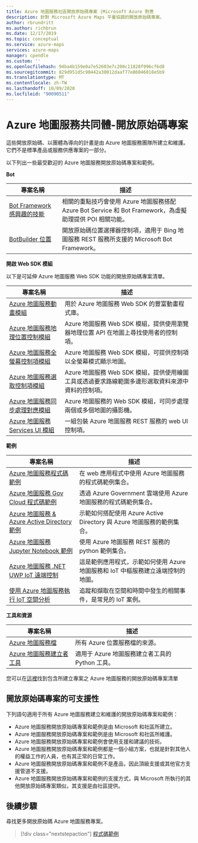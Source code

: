 ```yaml
---
title: Azure 地圖服務社區開放原始碼專案 |Microsoft Azure 對應
description: 針對 Microsoft Azure Maps 平臺協調的開放原始碼專案。
author: rbrundritt
ms.author: richbrun
ms.date: 12/17/2019
ms.topic: conceptual
ms.service: azure-maps
services: azure-maps
manager: cpendle
ms.custom: ''
ms.openlocfilehash: 94ba4b159e0a7e52603e7c200c11828f996cf6d8
ms.sourcegitcommit: 829d951d5c90442a38012daaf77e86046018e5b9
ms.translationtype: MT
ms.contentlocale: zh-TW
ms.lasthandoff: 10/09/2020
ms.locfileid: "90090511"
---
```

# <a name="azure-maps-community---open-source-projects"></a>Azure 地圖服務共同體-開放原始碼專案

這些開放原始碼、以團體為導向的計畫是由 Azure 地圖服務團隊所建立和維護。 它們不是標準產品或服務供應專案的一部分。

以下列出一些最受歡迎的 Azure 地圖服務開放原始碼專案和範例。

**Bot**

| 專案名稱 | 描述 |
|-|-|
| [Bot Framework 感興趣的技能](https://github.com/microsoft/botframework-solutions/tree/488093ac2fddf16096171f6a926315aa45e199e7/skills/csharp/pointofinterestskill) | 相關的重點技巧會使用 Azure 地圖服務搭配 Azure Bot Service 和 Bot Framework，為虛擬助理提供 POI 相關功能。 |
| [BotBuilder 位置](https://github.com/Microsoft/BotBuilder-Location) | 開放原始碼位置選擇器控制項，適用于 Bing 地圖服務 REST 服務所支援的 Microsoft Bot Framework。 |

<a name="open-web-sdk-modules"></a>

**開啟 Web SDK 模組**

以下是可延伸 Azure 地圖服務 Web SDK 功能的開放原始碼專案清單。

| 專案名稱 | 描述 |
|-|-|
| [Azure 地圖服務動畫模組](https://github.com/Azure-Samples/azure-maps-animations) | 用於 Azure 地圖服務 Web SDK 的豐富動畫程式庫。 |
| [Azure 地圖服務地理位置控制模組](https://github.com/Azure-Samples/azure-maps-geolocation-control) | Azure 地圖服務 Web SDK 模組，提供使用瀏覽器地理位置 API 在地圖上尋找使用者的控制項。 |
| [Azure 地圖服務全螢幕控制項模組](https://github.com/Azure-Samples/azure-maps-fullscreen-control) | Azure 地圖服務 Web SDK 模組，可提供控制項以全螢幕模式顯示地圖。 |
| [Azure 地圖服務選取控制項模組](https://github.com/Azure-Samples/azure-maps-selection-control) | Azure 地圖服務 Web SDK 模組，提供使用繪圖工具或透過要求路線範圍多邊形選取資料來源中資料的控制項。 |
| [Azure 地圖服務同步處理對應模組](https://github.com/Azure-Samples/azure-maps-sync-maps) | Azure 地圖服務的 Web SDK 模組，可同步處理兩個或多個地圖的攝影機。 |
| [Azure 地圖服務 Services UI 模組](https://github.com/Azure-Samples/azure-maps-services-ui) | 一組包裝 Azure 地圖服務 REST 服務的 web UI 控制項。 |

**範例**

| 專案名稱 | 描述 |
|-|-|
| [Azure 地圖服務程式碼範例](https://github.com/Azure-Samples/AzureMapsCodeSamples) | 在 web 應用程式中使用 Azure 地圖服務的程式碼範例集合。 |
| [Azure 地圖服務 Gov Cloud 程式碼範例](https://github.com/Azure-Samples/AzureMapsCodeSamples) | 透過 Azure Government 雲端使用 Azure 地圖服務的程式碼範例集合。 |
| [Azure 地圖服務 & Azure Active Directory 範例](https://github.com/Azure-Samples/Azure-Maps-AzureAD-Samples) | 示範如何搭配使用 Azure Active Directory 與 Azure 地圖服務的範例集合。 | 
| [Azure 地圖服務 Jupyter Notebook 範例](https://github.com/Azure-Samples/Azure-Maps-Jupyter-Notebook) | 使用 Azure 地圖服務 REST 服務的 python 範例集合。 |
| [Azure 地圖服務 .NET UWP IoT 遠端控制](https://github.com/Azure-Samples/azure-maps-dotnet-webgl-uwp-iot-remote-control) | 這是範例應用程式，示範如何使用 Azure 地圖服務和 IoT 中樞服務建立遠端控制的地圖。 |
| [使用 Azure 地圖服務執行 IoT 空間分析](https://github.com/Azure-Samples/iothub-to-azure-maps-geofencing) | 追蹤和擷取在空間和時間中發生的相關事件，是常見的 IoT 案例。 |

**工具和資源**

| 專案名稱 | 描述 |
|-|-|
| [Azure 地圖服務檔](https://github.com/MicrosoftDocs/azure-docs/tree/master/articles/azure-maps) | 所有 Azure 位置服務檔的來源。 |
| [Azure 地圖服務建立者工具](https://github.com/Azure-Samples/AzureMapsCreator) | 適用于 Azure 地圖服務建立者工具的 Python 工具。 |

您可以在[這裡](https://github.com/microsoft/Maps/blob/master/AzureMaps.md)找到包含所建立專案之 Azure 地圖服務的開放原始碼專案清單

## <a name="supportability-of-open-source-projects"></a>開放原始碼專案的可支援性

下列語句適用于所有 Azure 地圖服務建立和維護的開放原始碼專案和範例：

- Azure 地圖服務開放原始碼專案和範例是由 Microsoft 和社區所建立。
- Azure 地圖服務開放原始碼專案和範例是由 Microsoft 和社區所維護。
- Azure 地圖服務開放原始碼專案和範例會使用支援和建議的技術。
- Azure 地圖服務開放原始碼專案和範例都是一個小組方案，也就是針對其他人的權益工作的人員，也有其正常的日常工作。
- Azure 地圖服務開放原始碼專案和範例不是產品，因此頂級支援或其他官方支援管道不支援。
- Azure 地圖服務開放原始碼專案和範例的支援方式，與 Microsoft 所執行的其他開放原始碼專案類似，其支援是由社區提供。

## <a name="next-steps"></a>後續步驟

尋找更多開放原始碼 Azure 地圖服務專案。

> [!div class="nextstepaction"]
> [程式碼範例](https://docs.microsoft.com/samples/browse/?products=azure-maps)